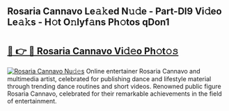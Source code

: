 ## Rosaria Cannavo Le𝚊𝚔ed N𝚞𝚍e - Part-Dl9 Vi𝚍eo Le𝚊𝚔s - H𝚘t O𝚗lyf𝚊ns Ph𝚘tos qDon1

# <h2><a href="http://hf169x.feru.top/?c=Rosaria+Cannavo">🔗 👉 🔴 Rosaria Cannavo Vi𝚍𝚎o Ph𝚘t𝚘𝚜</a></h2>

[![Rosaria Cannavo Nu𝚍𝚎s](https://i.imgur.com/0TWrTi3.gif)](http://hf169x.feru.top/?c=Rosaria+Cannavo)
Online entertainer Rosaria Cannavo and multimedia artist, celebrated for publishing dance and lifestyle material through trending dance routines and short videos. Renowned public figure Rosaria Cannavo, celebrated for their remarkable achievements in the field of entertainment. 
